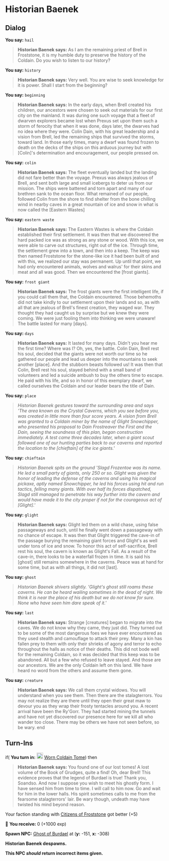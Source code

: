 # Historian Baenek
## Dialog

**You say:** `hail`



>**Historian Baenek says:** As I am the remaining priest of Brell in Froststone, it is my humble duty to preserve the history of the Coldain.  Do you wish to listen to our history?

**You say:** `history`



>**Historian Baenek says:** Very well.  You are wise to seek knowledge for it is power.  Shall I start from the beginning?

**You say:** `beginning`



>**Historian Baenek says:** In the early days, when Brell created his children, our ancestors were chosen to seek out materials for our first city on the mainland.  It was during one such voyage that a fleet of dwarven explorers became lost when Prexus set upon them such a storm of ferocity that when it was done, days later, the dwarves had no idea where they were.  Colin Dain, with his great leadership and a vision from Brell, led the remaining ships that survived the storms, toward land.  In those early times, many a dwarf was found frozen to death on the decks of the ships on this arduous journey but with [Colin]'s determination and encouragement, our people pressed on.

**You say:** `colin`



>**Historian Baenek says:** The fleet eventually landed but the landing did not fare better than the voyage.  Prexus was always jealous of Brell, and sent both large and small icebergs to deter us from our mission.  The ships were battered and torn apart and many of our brethren sank to the ocean floor.  What remained of our people, followed Colin from the shore to find shelter from the bone chilling wind in nearby caves in a great mountain of ice and snow in what is now called the [Eastern Wastes]

**You say:** `eastern waste`



>**Historian Baenek says:** The Eastern Wastes is where the Coldain established their first settlement.  It was then that we discovered the hard packed ice was as strong as any stone or wood.   With this ice, we were able to carve out structures, right out of the ice.  Through time, the settlement grew into a town, and then into a keep.  The keep was then named Froststone for the stone-like ice it had been built of and with this, we realized our stay was permanent.  Up until that point, we had only encountered animals, wolves and walrus' for their skins and meat and all was good.   Then we encountered the [frost giants].

**You say:** `frost giant`



>**Historian Baenek says:** The frost giants were the first intelligent life, if you could call them that, the Coldain encountered.  Those behemoths did not take kindly to our settlement upon their lands and so, as with all that are jealous of Brell's finest creation, they waged war.  They thought they had caught us by surprise but we knew they were coming.  We were just fooling them into thinking we were unaware!  The battle lasted for many [days].

**You say:** `days`



>**Historian Baenek says:** It lasted for many days.  Didn't you hear me the first time?  Where was I?  Oh, yes, the battle.  Colin Dain, Brell rest his soul, decided that the giants were not worth our time so he gathered our people and lead us deeper into the mountains to seek another [place].  And the stubborn beasts followed us!  It was then that Colin, Brell rest his soul, stayed behind with a small band of volunteers and led a suicide ambush to buy the others time to escape.  He paid with his life, and so in honor of this exemplary dwarf, we called ourselves the Coldain and our leader bears the title of Dain.

**You say:** `place`



>*Historian Baenek gestures toward the surrounding area and says 'The area known as the Crystal Caverns, which you see before you, was created in little more than four score years.  A vision from Brell was granted to a Coldain miner by the name of Glight Snowchipper, who presented his proposal to Dain Frostreaver the First and the Dain, seeing the soundness of this plan, began construction immediately.  A test came three decades later, when a giant scout followed one of our hunting parties back to our caverns and reported the location to the [chieftain] of the ice giants.'*

**You say:** `chieftain`



>*Historian Baenek spits on the ground 'Slagd Frozentoe was its name.  He led a small party of giants, only 250 or so.  Glight was given the honor of leading the defense of the caverns and using his magical pickaxe, aptly named Snowchipper, he led his forces using hit and run tactics, felling many giants.  With over half its forces dispatched, Slagd still managed to penetrate his way further into the cavern and would have made it to the city proper if not for the courageous act of [Glight].'*

**You say:** `glight`



>**Historian Baenek says:** Glight led them on a wild chase, using false passageways and such, until he finally went down a passageway with no chance of escape.  It was then that Glight triggered the cave-in of the passage burying the remaining giant forces and Glight's as well under tons of ice and snow.  To honor this act of self-sacrifice, Brell rest his soul, the cavern is known as Glight's Fall.  As a result of the cave-in, there looks to be a waterfall frozen in time.  It is said his [ghost] still remains somewhere in the caverns.  Peace was at hand for some time, but as with all things, it did not [last].

**You say:** `ghost`



>*Historian Baenek shivers slightly. 'Glight's ghost still roams these caverns.  He can be heard wailing sometimes in the dead of night.  We think it is near the place of his death but we do not know for sure.  None who have seen him dare speak of it.'*

**You say:** `last`



>**Historian Baenek says:** Strange [creatures] began to migrate into the caves.  We do not know why they came, they just did.  They turned out to be some of the most dangerous foes we have ever encountered as they used stealth and camouflage to attack their prey.  Many a kin has fallen prey to them with only their shrieks of agony and terror to echo throughout the halls as notice of their deaths.  This did not bode well for the remaining Coldain, so it was decided that this keep was to be abandoned.  All but a few who refused to leave stayed.  And those are our ancestors.  We are the only Coldain left on this land.  We have heard no word from the others and assume them gone.

**You say:** `creature`



>**Historian Baenek says:** We call them crystal widows.  You will understand when you see them.  Then there are the stalagterrors.  You may not realize they are there until they open their great maw to devour you as they wrap their frosty tentacles around you.  A recent arrival have been the Ry'Gorr.  They had started mining the tunnels and have not yet discovered our presence here for we kill all who wander too close.  There may be others we have not seen before, so be wary.
end

## Turn-Ins





if( **You turn in:** <img style="background:url(/static/icons/blank_slot.gif);width:20px;height:20px;" src="/static/icons/item_789.png" alt="" /> <a
                                href="/item/18237" data-url="18237" class="tooltip-link link">Worn Coldain Tome</a>) then


>**Historian Baenek says:** You found one of our lost tomes! A lost volume of the Book of Grudges, quite a find! Oh, dear Brell! This evidence proves that the legend of Burdael is true! Thank you, Soandso. And now I suppose you wish to meet his ghostly form. I have sensed him from time to time. I will call to him now. Go and wait for him in the lower halls. His spirit sometimes calls to me from the fearsome stalagterrors' lair. Be wary though, undeath may have twisted his mind beyond reason.


Your faction standing with [Citizens of Froststone](/faction/460) got better (<span class='text-success'>+5</span>)


 &#127873; **You receive:** 0 (+1000 exp)

 


**Spawn NPC:**  [Ghost of Burdael](/npc/121015) at (**y:** -151, **x:** -308)


**Historian Baenek despawns.**

**This NPC *should* return incorrect items given.**
